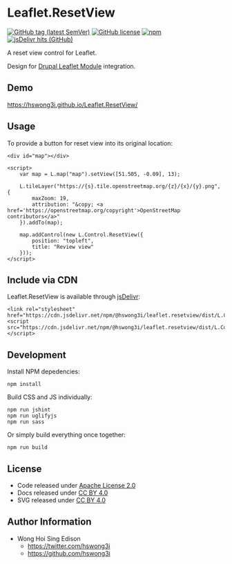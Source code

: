 # Leaflet.ResetView

[![GitHub tag (latest SemVer)](https://img.shields.io/github/v/tag/hswong3i/Leaflet.ResetView)](https://github.com/hswong3i/Leaflet.ResetView/tags)
[![GitHub license](https://img.shields.io/github/license/hswong3i/Leaflet.ResetView)](https://github.com/hswong3i/Leaflet.ResetView/blob/master/LICENSE)
[![npm](https://img.shields.io/npm/v/@hswong3i/leaflet.resetview)](https://www.npmjs.com/package/@hswong3i/leaflet.resetview)
[![jsDelivr hits (GitHub)](https://img.shields.io/jsdelivr/gh/hm/hswong3i/Leaflet.ResetView)](https://www.jsdelivr.com/package/npm/@hswong3i/leaflet.resetview)

A reset view control for Leaflet.

Design for [Drupal Leaflet Module](https://www.drupal.org/project/leaflet) integration.

## Demo

<https://hswong3i.github.io/Leaflet.ResetView/>

## Usage

To provide a button for reset view into its original location:

    <div id="map"></div>
    
    <script>
        var map = L.map("map").setView([51.505, -0.09], 13);
        
        L.tileLayer("https://{s}.tile.openstreetmap.org/{z}/{x}/{y}.png", {
            maxZoom: 19,
            attribution: "&copy; <a href='https://openstreetmap.org/copyright'>OpenStreetMap contributors</a>"
        }).addTo(map);
        
        map.addControl(new L.Control.ResetView({
            position: "topleft",
            title: "Review view"
        }));
    </script>

## Include via CDN

Leaflet.ResetView is available through [jsDelivr](https://www.jsdelivr.com/):

    <link rel="stylesheet" href="https://cdn.jsdelivr.net/npm/@hswong3i/leaflet.resetview/dist/L.Control.ResetView.min.css">
    <script src="https://cdn.jsdelivr.net/npm/@hswong3i/leaflet.resetview/dist/L.Control.ResetView.min.js"></script>

## Development

Install NPM depedencies:

    npm install

Build CSS and JS individually:

    npm run jshint
    npm run uglifyjs
    npm run sass

Or simply build everything once together:

    npm run build

## License

  - Code released under [Apache License 2.0](LICENSE)
  - Docs released under [CC BY 4.0](http://creativecommons.org/licenses/by/4.0/)
  - SVG released under [CC BY 4.0](https://fontawesome.com/license/free)

## Author Information

  - Wong Hoi Sing Edison
      - <https://twitter.com/hswong3i>
      - <https://github.com/hswong3i>

